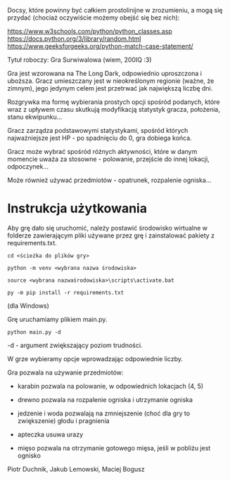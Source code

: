Docsy, które powinny być całkiem prostolinijne w zrozumieniu, a mogą się przydać (chociaż oczywiście możemy obejść się bez nich):

https://www.w3schools.com/python/python_classes.asp
https://docs.python.org/3/library/random.html
https://www.geeksforgeeks.org/python-match-case-statement/


Tytuł roboczy: Gra Surwiwalowa (wiem, 200IQ :3)

Gra jest wzorowana na The Long Dark, odpowiednio uproszczona i uboższa.
Gracz umieszczany jest w nieokreślonym regionie (ważne, że zimnym),
jego jedynym celem jest przetrwać jak największą liczbę dni.

Rozgrywka ma formę wybierania prostych opcji spośród podanych, które
wraz z upływem czasu skutkują modyfikacją statystyk gracza, położenia,
stanu ekwipunku...

Gracz zarządza podstawowymi statystykami, spośród których najważniejsze
jest HP - po spadnięciu do 0, gra dobiega końca.

Gracz może wybrać spośród różnych aktywności, które w danym momencie
uważa za stosowne - polowanie, przejście do innej lokacji, odpoczynek...

Może również używać przedmiotów - opatrunek, rozpalenie ogniska...

# **Instrukcja użytkowania**

Aby grę dało się uruchomić, należy postawić środowisko wirtualne w folderze
zawierającym pliki używane przez grę i zainstalować pakiety z requirements.txt.

`cd <ścieżka do plików gry>`

`python -m venv <wybrana nazwa środowiska>`

`source <wybrana nazwaśrodowiska>\scripts\activate.bat`

`py -m pip install -r requirements.txt`

(dla Windows)

Grę uruchamiamy plikiem main.py.

`python main.py -d`

-d - argument zwiększający poziom trudności.

W grze wybieramy opcje wprowadzając odpowiednie liczby.

Gra pozwala na używanie przedmiotów:

- karabin pozwala na polowanie, w odpowiednich lokacjach (4, 5)

- drewno pozwala na rozpalenie ogniska i utrzymanie ogniska

- jedzenie i woda pozwalają na zmniejszenie (choć dla gry to zwiększenie)
głodu i pragnienia

- apteczka usuwa urazy
- mięso pozwala na otrzymanie gotowego mięsa, jeśli w pobliżu jest ognisko

Piotr Duchnik, Jakub Lemowski, Maciej Bogusz


